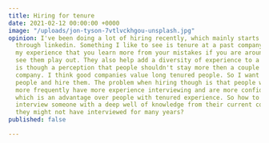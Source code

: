 ```yaml
---
title: Hiring for tenure
date: 2021-02-12 00:00:00 +0000
image: "/uploads/jon-tyson-7vtlvckhgou-unsplash.jpg"
opinion: I've been doing a lot of hiring recently, which mainly starts with me looking
  through linkedin. Something I like to see is tenure at a past company, it has been
  my experience that you learn more from your mistakes if you are around longer to
  see them play out. They also help add a diversity of experience to a team. There
  is though a perception that people shouldn't stay more then a couple years at a
  company. I think good companies value long tenured people. So I want to find those
  people and hire them. The problem when hiring though is that people who job hop
  more frequently have more experience interviewing and are more confident about it
  which is an advantage over people with tenured experience. So how to entice and
  interview someone with a deep well of knowledge from their current company when
  they might not have interviewed for many years?
published: false

---
```

